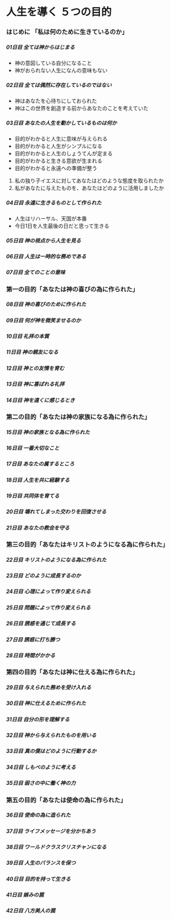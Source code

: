 # 人生を導く ５つの目的

### はじめに 「私は何のために生きているのか」
##### 01日目 全ては神からはじまる
* 神の意図している自分になること
* 神がおられない人生になんの意味もない

##### 02日目 全ては偶然に存在しているのではない
* 神はあなたを心待ちにしておられた
* 神はこの世界を創造する前からあなたのことを考えていた

##### 03日目 あなたの人生を動かしているものは何か
* 目的がわかると人生に意味が与えられる
* 目的がわかると人生がシンプルになる
* 目的がわかると人生のしょうてんが定まる
* 目的がわかると生きる意欲が生まれる
* 目的がわかると永遠への準備が整う
1. 私の独り子イエスに対してあなたはどのような態度を取られたか
2. 私があなたに与えたものを、あなたはどのように活用しましたか

##### 04日目 永遠に生きるものとして作られた
* 人生はリハーサル、天国が本番
* 今日1日を人生最後の日だと思って生きる

##### 05日目 神の視点から人生を見る


##### 06日目 人生は一時的な務めである
##### 07日目 全てのことの意味


### 第一の目的「あなたは神の喜びの為に作られた」
##### 08日目 神の喜びのために作られた
##### 09日目 何が神を微笑ませるのか
##### 10日目 礼拝の本質
##### 11日目 神の親友になる
##### 12日目 神との友情を育む
##### 13日目 神に喜ばれる礼拝
##### 14日目 神を遠くに感じるとき

### 第二の目的「あなたは神の家族になる為に作られた」
##### 15日目 神の家族となる為に作られた
##### 16日目 一番大切なこと
##### 17日目 あなたの属するところ
##### 18日目 人生を共に経験する
##### 19日目 共同体を育てる
##### 20日目 壊れてしまった交わりを回復させる
##### 21日目 あなたの教会を守る

### 第三の目的「あなたはキリストのようになる為に作られた」
##### 22日目 キリストのようになる為に作られた
##### 23日目 どのように成長するのか
##### 24日目 心理によって作り変えられる
##### 25日目 問題によって作り変えられる
##### 26日目 誘惑を通じて成長する
##### 27日目 誘惑に打ち勝つ
##### 28日目 時間がかかる

### 第四の目的「あなたは神に仕える為に作られた」
##### 29日目 与えられた務めを受け入れる
##### 30日目 神に仕えるために作られた
##### 31日目 自分の形を理解する
##### 32日目 神から与えられたものを用いる
##### 33日目 真の僕はどのように行動するか
##### 34日目 しもべのように考える
##### 35日目 弱さの中に働く神の力

### 第五の目的「あなたは使命の為に作られた」
##### 36日目 使命の為に造られた
##### 37日目 ライフメッセージを分かちあう
##### 38日目 ワールドクラスクリスチャンになる
##### 39日目 人生のバランスを保つ
##### 40日目 目的を持って生きる
##### 41日目 嫉みの罠
##### 42日目 八方美人の罠
